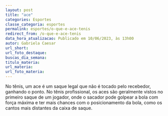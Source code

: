 ```yaml
---
layout: post
title: "ace"
categories: Esportes
classe_categoria: esportes
permalink: esportes/o-que-e-ace-tenis
redirect_from: /o-que-e-ace-tenis
data_hora_atualizacao: Publicado em 10/06/2023, às 13h00
autor: Gabriela Caesar
url_short: 
url_foto_destaque: 
buscas_dia_semana: 
titulo_materia: 
url_materia: 
url_foto_materia: 
---
```

No tênis, um ace é um saque legal que não é tocado pelo recebedor, ganhando o ponto. No tênis profissional, os aces são geralmente vistos no primeiro saque de um jogador, onde o sacador pode golpear a bola com força máxima e ter mais chances com o posicionamento da bola, como os cantos mais distantes da caixa de saque.

